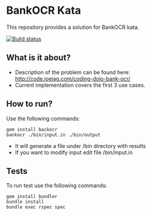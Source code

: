 # BankOCR Kata

This repository provides a solution for BankOCR kata.

[![Build status](https://travis-ci.org/solojavier/BankOCR.svg)](https://travis-ci.org/solojavier/BankOCR)

## What is it about?

* Description of the problem can be found here: http://code.joejag.com/coding-dojo-bank-ocr/
* Current implementation covers the first 3 use cases.

## How to run?

Use the following commands:

```
gem install backocr
bankocr ./bin/input.in ./bin/output
```

* It will generate a file under /bin directory with results
* If you want to modify input edit file /bin/input.in

## Tests

To run test use the following commands:

```
gem install bundler
bundle install
bundle exec rspec spec
```

